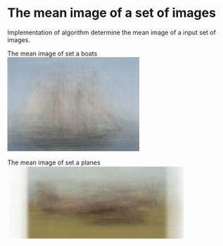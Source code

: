# The mean image of a set of images

Implementation of algorithm determine the mean image of a input set of images.

The mean image of set a boats
![screenshot](https://github.com/adiIspas/Computer-Vision/blob/master/Laboratory%201/boat_mean.jpg)

The mean image of set a planes
![screenshot](https://github.com/adiIspas/Computer-Vision/blob/master/Laboratory%201/plane_mean.jpg)


